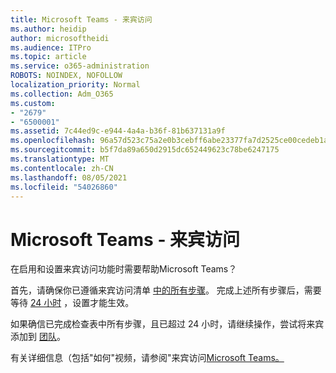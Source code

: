 ```yaml
---
title: Microsoft Teams - 来宾访问
ms.author: heidip
author: microsoftheidi
ms.audience: ITPro
ms.topic: article
ms.service: o365-administration
ROBOTS: NOINDEX, NOFOLLOW
localization_priority: Normal
ms.collection: Adm_O365
ms.custom:
- "2679"
- "6500001"
ms.assetid: 7c44ed9c-e944-4a4a-b36f-81b637131a9f
ms.openlocfilehash: 96a57d523c75a2e0b3cebff6abe23377fa7d2525ce00cedeb1a16c6669255c8e
ms.sourcegitcommit: b5f7da89a650d2915dc652449623c78be6247175
ms.translationtype: MT
ms.contentlocale: zh-CN
ms.lasthandoff: 08/05/2021
ms.locfileid: "54026860"
---
```

# <a name="microsoft-teams---guest-access"></a>Microsoft Teams - 来宾访问

在启用和设置来宾访问功能时需要帮助Microsoft Teams？  

首先，请确保你已遵循来宾访问清单 [中的所有步骤](https://docs.microsoft.com/microsoftteams/guest-access-checklist)。 完成上述所有步骤后，需要等待 [24 小时](https://docs.microsoft.com/microsoftteams/manage-guests#guest-access-latencies) ，设置才能生效。

如果确信已完成检查表中所有步骤，且已超过 24 小时，请继续操作，尝试将来宾添加到 [团队](https://support.office.com/article/add-guests-to-a-team-in-teams-fccb4fa6-f864-4508-bdde-256e7384a14f#ID0EAABAAA=Desktop)。

有关详细信息（包括"如何"视频，请参阅"来宾访问[Microsoft Teams。](https://docs.microsoft.com/microsoftteams/guest-access)
